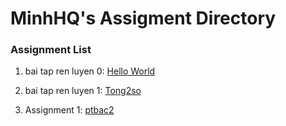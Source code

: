# MinhHQ's Assigment Directory

### Assignment List

1. bai tap ren luyen 0: [Hello World](https://github.com/FASTTRACKSE/FFSE1703.JavaCore/blob/master/Assignments/MinhHQ/HelloWorld/src/helloworld.java)
2. bai tap ren luyen 1: [Tong2so](https://github.com/FASTTRACKSE/FFSE1703.JavaCore/blob/master/Assignments/MinhHQ/Sample1/src/Tong2so.java)

3. Assignment 1: [ptbac2](https://github.com/FASTTRACKSE/FFSE1703.JavaCore/blob/master/Assignments/MinhHQ/Sample1/src/fasttrack/edu/vn/ptbac2.java)

